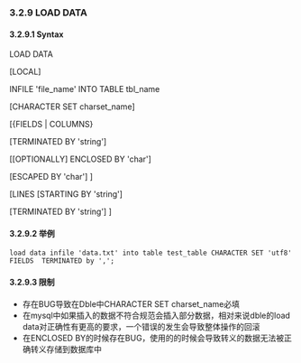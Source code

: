 ### 3.2.9 LOAD DATA

#### 3.2.9.1 Syntax

LOAD  DATA  

[LOCAL]

INFILE 'file_name' INTO TABLE tbl_name

[CHARACTER SET charset_name]

[{FIELDS | COLUMNS}

[TERMINATED BY 'string']

[[OPTIONALLY] ENCLOSED BY 'char']

[ESCAPED BY 'char'] ]

[LINES [STARTING BY 'string']

[TERMINATED BY 'string'] ]

#### 3.2.9.2 举例

```
load data infile 'data.txt' into table test_table CHARACTER SET 'utf8' FIELDS  TERMINATED by ',';
```

#### 3.2.9.3 限制

* 存在BUG导致在Dble中CHARACTER SET charset_name必填
* 在mysql中如果插入的数据不符合规范会插入部分数据，相对来说dble的load data对正确性有更高的要求，一个错误的发生会导致整体操作的回滚
* 在ENCLOSED BY的时候存在BUG，使用的的时候会导致转义的数据无法被正确转义存储到数据库中

